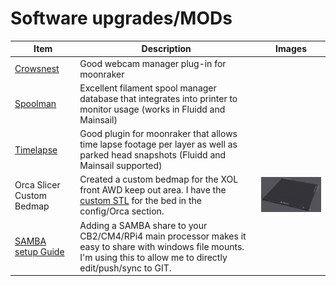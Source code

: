 # Software upgrades/MODs
| Item | Description | Images |
| --------------- | ----------------------------------------------------- | ----------------------------------------------------- |
| [Crowsnest](https://github.com/mainsail-crew/crowsnest) | Good webcam manager plug-in for moonraker | |
| [Spoolman](https://github.com/Donkie/Spoolman) | Excellent filament spool manager database that integrates into printer to monitor usage (works in Fluidd and Mainsail) | |
| [Timelapse](https://github.com/mainsail-crew/moonraker-timelapse) | Good plugin for moonraker that allows time lapse footage per layer as well as parked head snapshots (Fluidd and Mainsail supported) | |
| Orca Slicer Custom Bedmap | Created a custom bedmap for the XOL front AWD keep out area.  I have the [custom STL](../../Config/Siboor%20AWD%20Trident%20350mm/ORCA/Custom%20Siboor%20350%20XOL%20umbilical.stl) for the bed in the config/Orca section. | <img alt="Gantry" width=320 src="assets/orca_bedmap.png"> |
| [SAMBA setup Guide](https://pimylifeup.com/raspberry-pi-samba/) | Adding a SAMBA share to your CB2/CM4/RPi4 main processor makes it easy to share with windows file mounts.  I'm using this to allow me to directly edit/push/sync to GIT. | |
